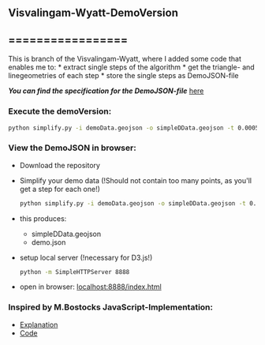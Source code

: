 ## Visvalingam-Wyatt-DemoVersion
## =================

This is branch of the Visvalingam-Wyatt, where I added some code that enables me to:
	* extract single steps of the algorithm
	* get the triangle- and linegeometries of each step
	* store the single steps as DemoJSON-file

***You can find the specification for the DemoJSON-file*** [here](https://github.com/WebGeneralisation/VisualiseAlgorithms)


### Execute the demoVersion:

```sh
python simplify.py -i demoData.geojson -o simpleDData.geojson -t 0.0005
```

### View the DemoJSON in browser:

* Download the repository

* Simplify your demo data (!Should not contain too many points, as you'll get a step for each one!)

	```sh
	python simplify.py -i demoData.geojson -o simpleDData.geojson -t 0.0005
	```

* this produces:
	- simpleDData.geojson
	- demo.json

* setup local server (!necessary for D3.js!)

	```sh
	python -m SimpleHTTPServer 8888
	```

* open in browser: [localhost:8888/index.html](http://localhost:8888/index.html)


### Inspired by M.Bostocks JavaScript-Implementation:

* [Explanation](http://bost.ocks.org/mike/simplify/)
* [Code](http://bost.ocks.org/mike/simplify/simplify.js)

